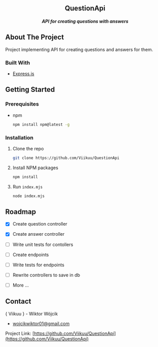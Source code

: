 


<h2 align="center">QuestionApi</h3>

<h5 align="center">API for creating questions with answers</h5>




## About The Project

Project implementing API for creating questions and answers for them.


### Built With

* [Express.js](https://expressjs.com/)

## Getting Started

### Prerequisites

* npm
  ```sh
  npm install npm@latest -g
  ```

### Installation

1. Clone the repo
   ```sh
   git clone https://github.com/Viikuu/QuestionApi
   ```
2. Install NPM packages
   ```sh
   npm install
   ```
3. Run `index.mjs`
   ```sh
   node index.mjs
   ```


## Roadmap

- [x] Create question controller
- [x] Create answer controller
- [ ] Write unit tests for contollers
- [ ] Create endpoints
- [ ] Write tests for endpoints
- [ ] Rewrite controllers to save in db
- [ ] More ...



## Contact

 { Viikuu } - Wiktor Wójcik
- wojcikwiktor01@gmail.com

Project Link: [https://github.com/Viikuu/QuestionApi](https://github.com/Viikuu/QuestionApi)

